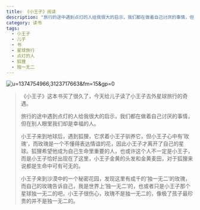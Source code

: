 ```yaml
---
title: 《小王子》阅读
description: "旅行的途中遇到点灯的人给我很大的启示，我们都在做着自己讨厌的事情，但在别人眼里我们却是幸福的人。"
category: 读书
tags:
  - 小王子
  - 儿子
  - 书
  - 星球旅行
  - 点灯的人
  - 狐狸
  - 独一无二
---
```




 ![u=1374754966,3123717663&fm=15&gp=0]({{site.baseurl}}/assets/image/u=1374754966,3123717663&fm=15&gp=0.jpg)

<!--more-->

> 
>
> ​		《小王子》这本书买了很久了，今天给儿子读了小王子去外星球旅行的奇遇。
>
> 
>
> ​		旅行的途中遇到点灯的人给我很大的启示，我们都在做着自己讨厌的事情，但在别人眼里我们却是幸福的人。
>
> ​		小王子来到地球后，遇到狐狸，它求着小王子驯养它，但小王子心中有’玫瑰‘，而玫瑰是一个不懂得表达情谊的花，因此小王子才离开了自己的星球。狐狸希望他成为自己生命里重要的人，也或许这个人不一定是小王子，而是小王子恰好出现在了这里，小王子金黄的头发和金黄麦田，对于狐狸来说都是生命中可有可无的。
>
> ​		小王子来到沙漠中的一个秘密花园，发现这里有成千的‘独一无二’的玫瑰，而自己的玫瑰告诉自己，我是世界上‘独一无二’的，也或者只是小王子那个星球独一无二的吧，小王子很伤心，玫瑰不是独一无二的，像极了孩子最珍贵的并不是独一无二的。